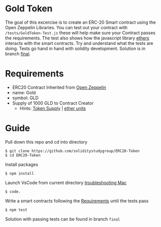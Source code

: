 # Gold Token

The goal of this excercise is to create an ERC-20 Smart contract using the Open Zeppelin Libraries.
You can test out your contract with `/tests/GoldToken-Test.js` these will help make sure your Contract passes the requirements. The test also shows how the javascript library [ethers](https://docs.ethers.io/v5/) interacts with the smart contracts. Try and understand what the tests are doing. Tests go hand in hand with solidity development. Solution is in branch [final](https://github.com/soliditystudygroup/ERC20-Token/tree/final).

# Requirements

- ERC20 Contract Inherited from [Open Zeppelin](https://docs.openzeppelin.com/contracts/4.x/erc20)
- name: Gold
- symbol: GLD
- Supply of 1000 GLD to Contract Creator
  - Hints: [Token Supply](https://docs.openzeppelin.com/contracts/4.x/erc20-supply) | [ether units](https://docs.soliditylang.org/en/v0.8.7/units-and-global-variables.html)

# Guide

Pull down this repo and cd into directory

```
$ git clone https://github.com/soliditystudygroup/ERC20-Token
$ cd ERC20-Token
```

Install packages

```
$ npm install
```

Launch VsCode from current directory [troubleshooting Mac](https://code.visualstudio.com/docs/setup/mac#_launching-from-the-command-line)

```
$ code.
```

Write a smart contracts following the [Requirements](#Requirements) until the tests pass

```
$ npm test
```

Solution with passing tests can be found in branch `final`
